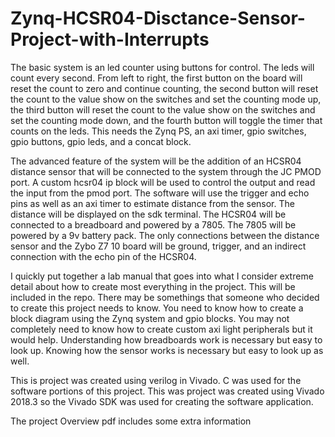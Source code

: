 # Zynq-HCSR04-Disctance-Sensor-Project-with-Interrupts


The basic system is an led counter using buttons for control. 
The leds will count every second. From left to right, the first button on the board will reset the count to zero and continue counting, 
the second button will reset the count to the value show on the switches and set the counting mode up, 
the third button  will reset the count to the value show on the switches and set the counting mode down, 
and the fourth button will toggle the timer that counts on the leds. 
This needs the Zynq PS, an axi timer, gpio switches, gpio buttons, gpio leds, and a concat block. 

The advanced feature of the system will be the addition of an HCSR04 distance sensor that will be connected to the system through the JC PMOD port. 
A custom hcsr04 ip block will be used to control the output and read the input from the pmod port. 
The software will use the trigger and echo pins as well as an axi timer to estimate distance from the sensor. 
The distance will be displayed on the sdk terminal.
The HCSR04 will be connected to a breadboard and powered by a 7805. The 7805 will be powered by a 9v battery pack. 
The only connections between the distance sensor and the Zybo Z7 10 board will be ground, trigger, and an indirect connection with the echo pin of the HCSR04.

I quickly put together a lab manual that goes into what I consider extreme detail about how to create most everything in the project. This will be included in the repo. 
There may be somethings that someone who decided to create this project needs to know. You need to know how to create a block diagram using the Zynq system
and gpio blocks. You may not completely need to know how to create custom axi light peripherals but it would help. Understanding how breadboards work is necessary 
but easy to look up. Knowing how the sensor works is necessary but easy to look up as well.

This is project was created using verilog in Vivado. C was used for the software portions of this project. This was project was created using Vivado 2018.3
so the Vivado SDK was used for creating the software application.

The project Overview pdf includes some extra information

